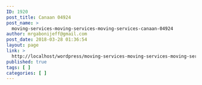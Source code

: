 ```yaml
---
ID: 1920
post_title: Canaan 04924
post_name: >
  moving-services-moving-services-moving-services-canaan-04924
author: mrgabonijeff@gmail.com
post_date: 2018-03-28 01:36:54
layout: page
link: >
  http://localhost/wordpress/moving-services-moving-services-moving-services-canaan-04924/
published: true
tags: [ ]
categories: [ ]
---
```

